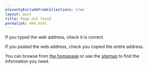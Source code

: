 ```yaml
---
eleventyExcludeFromCollections: true
layout: post
title: Page not found
permalink: 404.html
---
```


If you typed the web address, check it is correct.

If you pasted the web address, check you copied the entire address.

You can browse from [the homepage](/) or use the [sitemap](/sitemap) to find the information you need.
